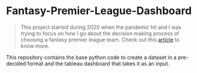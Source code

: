 # Fantasy-Premier-League-Dashboard

> This project started during 2020 when the pandemic hit and I was trying to focus on how I go about the decision making process of choosing a fantasy premier league team. Check out this [article](https://lexmankumar.medium.com/my-experiment-with-fantasy-premier-league-20-21-part-1-486a840878dc) to know more. 

This repository contains the base python code to create a dataset in a pre-decided format and the tableau dashboard that takes it as an input.
